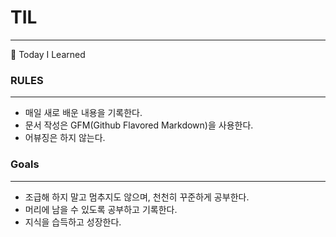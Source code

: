 # TIL
---
📝 Today I Learned
### RULES
---
* 매일 새로 배운 내용을 기록한다.
* 문서 작성은 GFM(Github Flavored Markdown)을 사용한다.
* 어뷰징은 하지 않는다.
### Goals
---
* 조급해 하지 말고 멈추지도 않으며, 천천히 꾸준하게 공부한다.
* 머리에 남을 수 있도록 공부하고 기록한다.
* 지식을 습득하고 성장한다.